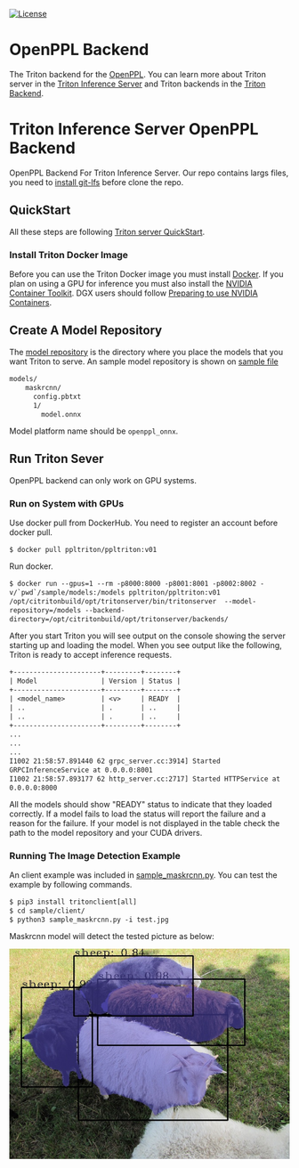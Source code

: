 [![License](https://img.shields.io/badge/License-BSD3-lightgrey.svg)](https://opensource.org/licenses/BSD-3-Clause)

# OpenPPL Backend

The Triton backend for the [OpenPPL](https://github.com/openppl-public/ppl.nn). You can learn more
about Triton server in the [Triton Inference Server](https://github.com/triton-inference-server/server)
and Triton backends in the [Triton Backend](https://github.com/triton-inference-server/backend).


# Triton Inference Server OpenPPL Backend

OpenPPL Backend For Triton Inference Server. Our repo contains largs files, you need to [install git-lfs](https://github.com/git-lfs/git-lfs/wiki/Installation) before clone the repo.

## QuickStart

All these steps are following [Triton server QuickStart](https://github.com/triton-inference-server/server/blob/main/docs/quickstart.md).

### Install Triton Docker Image

Before you can use the Triton Docker image you must install
[Docker](https://docs.docker.com/engine/install). If you plan on using
a GPU for inference you must also install the [NVIDIA Container
Toolkit](https://github.com/NVIDIA/nvidia-docker). DGX users should
follow [Preparing to use NVIDIA Containers](http://docs.nvidia.com/deeplearning/dgx/preparing-containers/index.html).



## Create A Model Repository

The [model repository](https://github.com/triton-inference-server/server/blob/main/docs/model_repository.md) 
is the directory where you place the models that you want Triton to serve. 
An sample model repository is shown on [sample file](sample/models)

```
models/
    maskrcnn/
      config.pbtxt
      1/
        model.onnx
```

Model platform name should be `openppl_onnx`.

## Run Triton Sever

OpenPPL backend can only work on GPU systems.

### Run on System with GPUs

Use docker pull from DockerHub. You need to register an account before docker pull.

```
$ docker pull ppltriton/ppltriton:v01
```

Run docker.

```
$ docker run --gpus=1 --rm -p8000:8000 -p8001:8001 -p8002:8002 -v/`pwd`/sample/models:/models ppltriton/ppltriton:v01 /opt/citritonbuild/opt/tritonserver/bin/tritonserver  --model-repository=/models --backend-directory=/opt/citritonbuild/opt/tritonserver/backends/
```

After you start Triton you will see output on the
console showing the server starting up and loading the model. When you
see output like the following, Triton is ready to accept inference
requests.

```
+----------------------+---------+--------+
| Model                | Version | Status |
+----------------------+---------+--------+
| <model_name>         | <v>     | READY  |
| ..                   | .       | ..     |
| ..                   | .       | ..     |
+----------------------+---------+--------+
...
...
...
I1002 21:58:57.891440 62 grpc_server.cc:3914] Started GRPCInferenceService at 0.0.0.0:8001
I1002 21:58:57.893177 62 http_server.cc:2717] Started HTTPService at 0.0.0.0:8000
```
All the models should show "READY" status to indicate that they loaded correctly. If a model fails to load the status will report the failure and a reason for the failure. If your model is not displayed in the table check the path to the model repository and your CUDA drivers.


### Running The Image Detection Example

An client example was included in [sample_maskrcnn.py](sample/client/sample_maskrcnn.py). You can test the example by following commands.

```
$ pip3 install tritonclient[all]
$ cd sample/client/
$ python3 sample_maskrcnn.py -i test.jpg
```

Maskrcnn model will detect the tested picture as below:

![Output](sample/client/test_out.jpg)